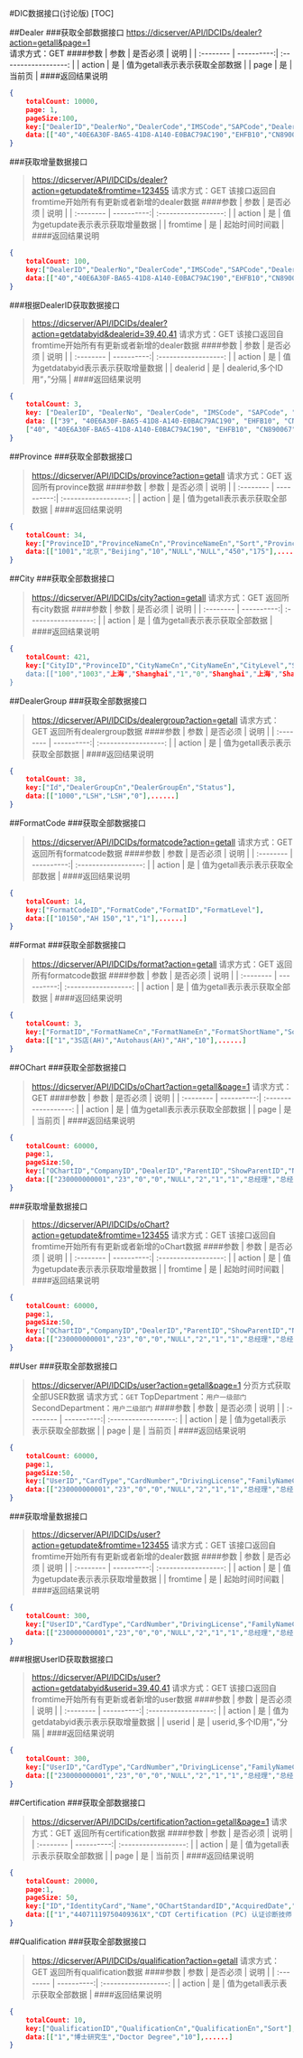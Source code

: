 #DIC数据接口(讨论版)
[TOC]

##Dealer
###获取全部数据接口
    [https://dicserver/API/IDCIDs/dealer?action=getall&page=1](https://dicserver/API/IDCIDs/dealer)<br>
    请求方式：GET
####参数
| 参数        |    是否必须 | 说明                  |
| :--------  | ----------:| :------------------: |
| action     |          是 |  值为getall表示表示获取全部数据      |
| page     |          是 |  当前页      |
####返回结果说明
``` json
{
	totalCount: 10000,
	page: 1,
	pageSize:100,
    key:["DealerID","DealerNo","DealerCode","IMSCode","SAPCode","DealerTypeID","DealerOwnerID","DealerNameCn","DealerNameEn","DealerShortNameCn","DealerShortNameEn","FormatID","FormatCodeID","_formatcode","Format","ProvinceID","CityID","ZipCode","OperatingAddressCn","OperatingAddressEn","FaxCountryNo","FaxAreaNo","FaxNo","PhoneCountryNo","PhoneAreaNo","PhoneNo","SupportPhoneCountryNo","SupportPhoneAreaNo","SupportPhoneNo","Email","HomePage","Status","DealerGroupID","BDC","LeadingGSSN","LeadingDealership","Region"],
	data:[["40","40E6A30F-BA65-41D8-A140-E0BAC79AC190","EHFB10","CN890067","CN914020","6","1001","安徽之星汽车销售服务有限公司","Anhui Star Automobile Sales & Service Co., Ltd.","安徽之星 ","Anhui Star","1","10250","AH 250","AH250/SC11/BP6","1021","103","230011","汴河路国际汽车城4号展厅","International Autotown No.4 Showroom, Bianhe Road","86","551","439 7668","86","551","64397666","86","551","159 5693 3516","anhuistar@anhuistar-benz.com","","1","1027","2","EHFB10","EHFB10","南"],......]
}
``` 

###获取增量数据接口
>[https://dicserver/API/IDCIDs/dealer?action=getupdate&fromtime=123455](https://dicserver/API/IDCIDs/dealer)
>请求方式：GET
>该接口返回自fromtime开始所有有更新或者新增的dealer数据
####参数
| 参数        |    是否必须 | 说明                  |
| :--------  | ----------:| :------------------: |
| action     |          是 |  值为getupdate表示表示获取增量数据      |
| fromtime     |          是 |  起始时间时间戳      |
####返回结果说明
``` json
{
	totalCount: 100,
    key:["DealerID","DealerNo","DealerCode","IMSCode","SAPCode","DealerTypeID","DealerOwnerID","DealerNameCn","DealerNameEn","DealerShortNameCn","DealerShortNameEn","FormatID","FormatCodeID","_formatcode","Format","ProvinceID","CityID","ZipCode","OperatingAddressCn","OperatingAddressEn","FaxCountryNo","FaxAreaNo","FaxNo","PhoneCountryNo","PhoneAreaNo","PhoneNo","SupportPhoneCountryNo","SupportPhoneAreaNo","SupportPhoneNo","Email","HomePage","Status","DealerGroupID","BDC","LeadingGSSN","LeadingDealership","Region"],
	data:[["40","40E6A30F-BA65-41D8-A140-E0BAC79AC190","EHFB10","CN890067","CN914020","6","1001","安徽之星汽车销售服务有限公司","Anhui Star Automobile Sales & Service Co., Ltd.","安徽之星 ","Anhui Star","1","10250","AH 250","AH250/SC11/BP6","1021","103","230011","汴河路国际汽车城4号展厅","International Autotown No.4 Showroom, Bianhe Road","86","551","439 7668","86","551","64397666","86","551","159 5693 3516","anhuistar@anhuistar-benz.com","","1","1027","2","EHFB10","EHFB10","南"],......]
}
``` 

###根据DealerID获取数据接口
>[https://dicserver/API/IDCIDs/dealer?action=getdatabyid&dealerid=39,40,41](https://dicserver/API/IDCIDs/dealer)
>请求方式：GET
>该接口返回自fromtime开始所有有更新或者新增的dealer数据
####参数
| 参数        |    是否必须 | 说明                  |
| :--------  | ----------:| :------------------: |
| action     |          是 |  值为getdatabyid表示表示获取增量数据      |
| dealerid     |          是 |  dealerid,多个ID用“，”分隔      |
####返回结果说明
``` json
{
    totalCount: 3,
    key: ["DealerID", "DealerNo", "DealerCode", "IMSCode", "SAPCode", "DealerTypeID", "DealerOwnerID", "DealerNameCn", "DealerNameEn", "DealerShortNameCn", "DealerShortNameEn", "FormatID", "FormatCodeID", "_formatcode", "Format", "ProvinceID", "CityID", "ZipCode", "OperatingAddressCn", "OperatingAddressEn", "FaxCountryNo", "FaxAreaNo", "FaxNo", "PhoneCountryNo", "PhoneAreaNo", "PhoneNo", "SupportPhoneCountryNo", "SupportPhoneAreaNo", "SupportPhoneNo", "Email", "HomePage", "Status", "DealerGroupID", "BDC", "LeadingGSSN", "LeadingDealership", "Region"],
    data: [["39", "40E6A30F-BA65-41D8-A140-E0BAC79AC190", "EHFB10", "CN890067", "CN914020", "6", "1001", "安徽之星汽车销售服务有限公司", "Anhui Star Automobile Sales & Service Co., Ltd.", "安徽之星 ", "Anhui Star", "1", "10250", "AH 250", "AH250/SC11/BP6", "1021", "103", "230011", "汴河路国际汽车城4号展厅", "International Autotown No.4 Showroom, Bianhe Road", "86", "551", "439 7668", "86", "551", "64397666", "86", "551", "159 5693 3516", "anhuistar@anhuistar-benz.com", "", "1", "1027", "2", "EHFB10", "EHFB10", "南"],
	["40", "40E6A30F-BA65-41D8-A140-E0BAC79AC190", "EHFB10", "CN890067", "CN914020", "6", "1001", "安徽之星汽车销售服务有限公司", "Anhui Star Automobile Sales & Service Co., Ltd.", "安徽之星 ", "Anhui Star", "1", "10250", "AH 250", "AH250/SC11/BP6", "1021", "103", "230011", "汴河路国际汽车城4号展厅", "International Autotown No.4 Showroom, Bianhe Road", "86", "551", "439 7668", "86", "551", "64397666", "86", "551", "159 5693 3516", "anhuistar@anhuistar-benz.com", "", "1", "1027", "2", "EHFB10", "EHFB10", "南"]]
}

``` 
##Province
###获取全部数据接口
>[https://dicserver/API/IDCIDs/province?action=getall](https://dicserver/API/IDCIDs/province)
>请求方式：GET
>返回所有province数据
####参数
| 参数        |    是否必须 | 说明                  |
| :--------  | ----------:| :------------------: |
| action     |          是 |  值为getall表示表示获取全部数据      |
####返回结果说明
``` json
{
	totalCount: 34,
    key:["ProvinceID","ProvinceNameCn","ProvinceNameEn","Sort","ProvinceShortNameCn","ProvinceShortNameEn","XPos","YPos"],
	data:[["1001","北京","Beijing","10","NULL","NULL","450","175"],......]
}
```
##City
###获取全部数据接口
>[https://dicserver/API/IDCIDs/city?action=getall](https://dicserver/API/IDCIDs/city)
>请求方式：GET
>返回所有city数据
####参数
| 参数        |    是否必须 | 说明                  |
| :--------  | ----------:| :------------------: |
| action     |          是 |  值为getall表示表示获取全部数据      |
####返回结果说明
``` json
{
	totalCount: 421,
    key:["CityID","ProvinceID","CityNameCn","CityNameEn","CityLevel","Sort","City1En","City1Cn","City2En","City2Cn","City3En","City3Cn],
	data:[["100","1003","上海","Shanghai","1","0","Shanghai","上海","Shanghai","上海","Shanghai","上海"],......]
}
```
##DealerGroup
###获取全部数据接口
>[https://dicserver/API/IDCIDs/dealergroup?action=getall](https://dicserver/API/IDCIDs/dealergroup)
>请求方式：GET
>返回所有dealergroup数据
####参数
| 参数        |    是否必须 | 说明                  |
| :--------  | ----------:| :------------------: |
| action     |          是 |  值为getall表示表示获取全部数据      |
####返回结果说明
``` json
{
	totalCount: 38,
    key:["Id","DealerGroupCn","DealerGroupEn","Status"],
	data:[["1000","LSH","LSH","0"],......]
}
```
##FormatCode
###获取全部数据接口
>[https://dicserver/API/IDCIDs/formatcode?action=getall](https://dicserver/API/IDCIDs/formatcode)
>请求方式：GET
>返回所有formatcode数据
####参数
| 参数        |    是否必须 | 说明                  |
| :--------  | ----------:| :------------------: |
| action     |          是 |  值为getall表示表示获取全部数据      |
####返回结果说明
``` json
{
	totalCount: 14,
    key:["FormatCodeID","FormatCode","FormatID","FormatLevel"],
	data:[["10150","AH 150","1","1"],......]
}
```
##Format
###获取全部数据接口
>[https://dicserver/API/IDCIDs/format?action=getall](https://dicserver/API/IDCIDs/formatcode)
>请求方式：GET
>返回所有formatcode数据
####参数
| 参数        |    是否必须 | 说明                  |
| :--------  | ----------:| :------------------: |
| action     |          是 |  值为getall表示表示获取全部数据      |
####返回结果说明
``` json
{
	totalCount: 3,
    key:["FormatID","FormatNameCn","FormatNameEn","FormatShortName","Sort"],
	data:[["1","3S店(AH)","Autohaus(AH)","AH","10"],......]
}
```
##OChart
###获取全部数据接口
>[https://dicserver/API/IDCIDs/oChart?action=getall&page=1](https://dicserver/API/IDCIDs/oChart)
>请求方式：GET
####参数
| 参数        |    是否必须 | 说明                  |
| :--------  | ----------:| :------------------: |
| action     |          是 |  值为getall表示表示获取全部数据      |
| page     |          是 |  当前页      |
####返回结果说明
``` json
{
	totalCount: 60000,
    page:1,
    pageSize:50,
    key:["OChartID","CompanyID","DealerID","ParentID","ShowParentID","NodeCategory","NodeType","OChartStandardID","NameCn","NameEn","DescriptionCn","DescriptionEn","Sort","IsAssistant","IsManagement","IsCustom","BelongDepartment","PositionType","IsEqualToStandardPosition"],
	data:[["230000000001","23","0","0","NULL","2","1","1","总经理","总经理","","","1","0","1","0","3","1","1"],......]
}
``` 

###获取增量数据接口
>[https://dicserver/API/IDCIDs/oChart?action=getupdate&fromtime=123455](https://dicserver/API/IDCIDs/oChart)
>请求方式：GET
>该接口返回自fromtime开始所有有更新或者新增的oChart数据
####参数
| 参数        |    是否必须 | 说明                  |
| :--------  | ----------:| :------------------: |
| action     |          是 |  值为getupdate表示表示获取增量数据      |
| fromtime     |          是 |  起始时间时间戳      |
####返回结果说明
``` json
{
	totalCount: 60000,
    page:1,
    pageSize:50,
    key:["OChartID","CompanyID","DealerID","ParentID","ShowParentID","NodeCategory","NodeType","OChartStandardID","NameCn","NameEn","DescriptionCn","DescriptionEn","Sort","IsAssistant","IsManagement","IsCustom","BelongDepartment","PositionType","IsEqualToStandardPosition"],
	data:[["230000000001","23","0","0","NULL","2","1","1","总经理","总经理","","","1","0","1","0","3","1","1"],......]
}
``` 
##User
###获取全部数据接口
>[https://dicserver/API/IDCIDs/user?action=getall&page=1](https://dicserver/API/IDCIDs/user)
>分页方式获取全部USER数据
>请求方式：`GET`
>TopDepartment：`用户一级部门`
>SecondDepartment：`用户二级部门`
####参数
| 参数        |    是否必须 | 说明                  |
| :--------  | ----------:| :------------------: |
| action     |          是 |  值为getall表示表示获取全部数据      |
| page     |          是 |  当前页      |
####返回结果说明
``` json
{
	totalCount: 60000,
    page:1,
    pageSize:50,
    key:["UserID","CardType","CardNumber","DrivingLicense","FamilyNameCn","GivenNameCn","FamilyNameEn","GivenNameEn","Birthday","Gender","QualificationID","CertificationID","DepartmentID","PositionID","Email","PhoneCountryNo","PhoneAreaNo","PhoneNo","FaxCountryNo","FaxAreaNo","FaxNo","MobilePhoneCountryNo","MobilePhoneNo","DealerID","DealergroupID","TopDepartment","SecondDepartment","Status"],
	data:[["230000000001","23","0","0","NULL","2","1","1","总经理","总经理","","","1","0","1","0","3","1",.....],......]
}
``` 

###获取增量数据接口
>[https://dicserver/API/IDCIDs/user?action=getupdate&fromtime=123455](https://dicserver/API/IDCIDs/dealer)
>请求方式：GET
>该接口返回自fromtime开始所有有更新或者新增的dealer数据
####参数
| 参数        |    是否必须 | 说明                  |
| :--------  | ----------:| :------------------: |
| action     |          是 |  值为getupdate表示表示获取增量数据      |
| fromtime     |          是 |  起始时间时间戳      |
####返回结果说明
``` json
{
	totalCount: 300,
    key:["UserID","CardType","CardNumber","DrivingLicense","FamilyNameCn","GivenNameCn","FamilyNameEn","GivenNameEn","Birthday","Gender","QualificationID","CertificationID","DepartmentID","PositionID","Email","PhoneCountryNo","PhoneAreaNo","PhoneNo","FaxCountryNo","FaxAreaNo","FaxNo","MobilePhoneCountryNo","MobilePhoneNo","DealerID","DealergroupID","TopDepartment","SecondDepartment","Status"],
	data:[["230000000001","23","0","0","NULL","2","1","1","总经理","总经理","","","1","0","1","0","3","1",.....],......]
}
``` 

###根据UserID获取数据接口
>[https://dicserver/API/IDCIDs/user?action=getdatabyid&userid=39,40,41](https://dicserver/API/IDCIDs/dealer)
>请求方式：GET
>该接口返回自fromtime开始所有有更新或者新增的user数据
####参数
| 参数        |    是否必须 | 说明                  |
| :--------  | ----------:| :------------------: |
| action     |          是 |  值为getdatabyid表示表示获取增量数据      |
| userid     |          是 |  userid,多个ID用“，”分隔      |
####返回结果说明
``` json
{
	totalCount: 300,
    key:["UserID","CardType","CardNumber","DrivingLicense","FamilyNameCn","GivenNameCn","FamilyNameEn","GivenNameEn","Birthday","Gender","QualificationID","CertificationID","DepartmentID","PositionID","Email","PhoneCountryNo","PhoneAreaNo","PhoneNo","FaxCountryNo","FaxAreaNo","FaxNo","MobilePhoneCountryNo","MobilePhoneNo","DealerID","DealergroupID","TopDepartment","SecondDepartment","Status"],
	data:[["230000000001","23","0","0","NULL","2","1","1","总经理","总经理","","","1","0","1","0","3","1",.....],......]
}
``` 

##Certification
###获取全部数据接口
>[https://dicserver/API/IDCIDs/certification?action=getall&page=1](https://dicserver/API/IDCIDs/certification)
>请求方式：GET
>返回所有certification数据
####参数
| 参数        |    是否必须 | 说明                  |
| :--------  | ----------:| :------------------: |
| action     |          是 |  值为getall表示表示获取全部数据      |
| page       |          是 |  当前页      |
####返回结果说明
``` json
{
	totalCount: 20000,
	page:1,
	pageSize: 50,
    key:["ID","IdentityCard","Name","OChartStandardID","AcquiredDate","CreateDate"],
	data:[["1","44071119750409361X","CDT Certification (PC) 认证诊断技师 （乘用车）","80,150,165","2005-11-01 00:00:00.000","2015-09-21 16:15:31.317"],......]
}
```

##Qualification
###获取全部数据接口
>[https://dicserver/API/IDCIDs/qualification?action=getall](https://dicserver/API/IDCIDs/qualification)
>请求方式：GET
>返回所有qualification数据
####参数
| 参数        |    是否必须 | 说明                  |
| :--------  | ----------:| :------------------: |
| action     |          是 |  值为getall表示表示获取全部数据      |
####返回结果说明
``` json
{
	totalCount: 10,
    key:["QualificationID","QualificationCn","QualificationEn","Sort"],
	data:[["1","博士研究生","Doctor Degree","10"],......]
}
```
